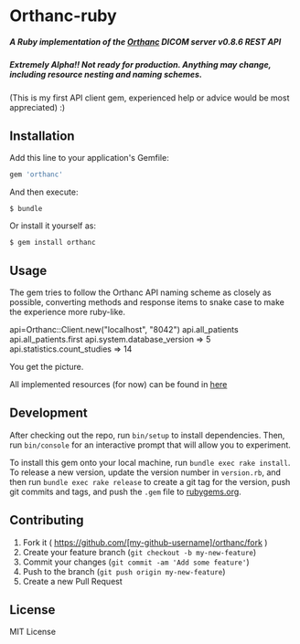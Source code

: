 # Orthanc-ruby

##### A Ruby implementation of the [Orthanc](http://orthanc-server.com) DICOM server v0.8.6 REST API

##### Extremely Alpha!! Not ready for production. Anything may change, including resource nesting and naming schemes.

(This is my first API client gem, experienced help or advice would be most appreciated) :)

## Installation

Add this line to your application's Gemfile:

```ruby
gem 'orthanc'
```

And then execute:

    $ bundle

Or install it yourself as:

    $ gem install orthanc

## Usage
The gem tries to follow the Orthanc API naming scheme as closely as possible, converting methods and response items to snake case to make the experience more ruby-like.

  api=Orthanc::Client.new("localhost", "8042")
  api.all_patients
  api.all_patients.first
  api.system.database_version => 5
  api.statistics.count_studies => 14

You get the picture. 

All implemented resources (for now) can be found in [here](http://www.rubydoc.info/github/simonmd/orthanc-ruby/master/Orthanc/Client)

## Development

After checking out the repo, run `bin/setup` to install dependencies. Then, run `bin/console` for an interactive prompt that will allow you to experiment.

To install this gem onto your local machine, run `bundle exec rake install`. To release a new version, update the version number in `version.rb`, and then run `bundle exec rake release` to create a git tag for the version, push git commits and tags, and push the `.gem` file to [rubygems.org](https://rubygems.org).

## Contributing

1. Fork it ( https://github.com/[my-github-username]/orthanc/fork )
2. Create your feature branch (`git checkout -b my-new-feature`)
3. Commit your changes (`git commit -am 'Add some feature'`)
4. Push to the branch (`git push origin my-new-feature`)
5. Create a new Pull Request

## License

MIT License
